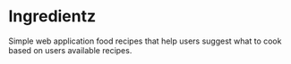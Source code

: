# Ingredientz
Simple web application food recipes that help users suggest what to cook based on users available recipes.
